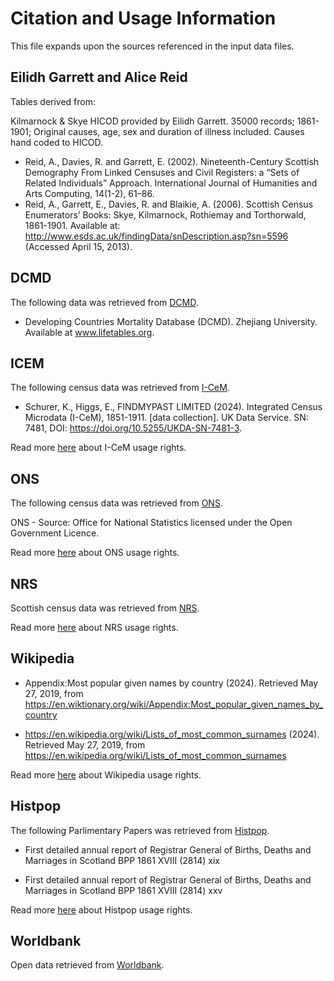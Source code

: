 # Citation and Usage Information

This file expands upon the sources referenced in the input data files.

## Eilidh Garrett and Alice Reid

Tables derived from:

Kilmarnock & Skye HICOD provided by Eilidh Garrett. 35000 records; 1861-1901; Original causes, age, sex and duration of illness included. Causes hand coded to HICOD.

- Reid, A., Davies, R. and Garrett, E. (2002). Nineteenth-Century Scottish Demography From Linked Censuses and Civil Registers: a “Sets of Related Individuals” Approach. International Journal of Humanities and Arts Computing, 14(1-2), 61–86.
- Reid, A., Garrett, E., Davies, R. and Blaikie, A. (2006). Scottish Census Enumerators’ Books: Skye, Kilmarnock, Rothiemay and Torthorwald, 1861-1901. Available at: http://www.esds.ac.uk/findingData/snDescription.asp?sn=5596 (Accessed April 15, 2013).

## DCMD

The following data was retrieved from [DCMD](www.lifetables.org).

- Developing Countries Mortality Database (DCMD). Zhejiang University. Available at www.lifetables.org.

## ICEM

The following census data was retrieved from [I-CeM](https://icem.data-archive.ac.uk).

- Schurer, K., Higgs, E., FINDMYPAST LIMITED (2024). Integrated Census Microdata (I-CeM), 1851-1911. [data collection]. UK Data Service. SN: 7481, DOI: https://doi.org/10.5255/UKDA-SN-7481-3.

Read more [here](https://www.campop.geog.cam.ac.uk/research/projects/icem/data.html) about I-CeM usage rights.

## ONS

The following census data was retrieved from  [ONS](https://www.ons.gov.uk/).

ONS - Source: Office for National Statistics licensed under the Open Government Licence.

Read more [here](https://www.nationalarchives.gov.uk/doc/open-government-licence/version/3/) about ONS usage rights.

## NRS

Scottish census data was retrieved from [NRS](https://webarchive.nrscotland.gov.uk/20241202123935/https://www.nrscotland.gov.uk/research/guides/birth-death-and-marriage-records/statutory-registers-of-births-deaths-and-marriages).

Read more [here](https://www.nationalarchives.gov.uk/doc/open-government-licence/version/3/) about NRS usage rights.

## Wikipedia

- Appendix:Most popular given names by country (2024). Retrieved May 27, 2019, from https://en.wiktionary.org/wiki/Appendix:Most_popular_given_names_by_country

- https://en.wikipedia.org/wiki/Lists_of_most_common_surnames (2024). Retrieved May 27, 2019, from https://en.wikipedia.org/wiki/Lists_of_most_common_surnames

Read more [here](https://en.wikipedia.org/wiki/Wikipedia:Text_of_the_Creative_Commons_Attribution-ShareAlike_4.0_International_License) about Wikipedia usage rights.

## Histpop

The following Parlimentary Papers was retrieved from [Histpop](www.histpop.org).

- First detailed annual report of Registrar General of Births, Deaths and Marriages in Scotland BPP 1861 XVIII (2814) xix 

- First detailed annual report of Registrar General of Births, Deaths and Marriages in Scotland BPP 1861 XVIII (2814) xxv 

Read more [here](http://www.histpop.org/ohpr/servlet/Category?page=Project&path=Project/Copyright&active=yes) about Histpop usage rights.

## Worldbank

Open data retrieved from [Worldbank](https://data.worldbank.org/).
